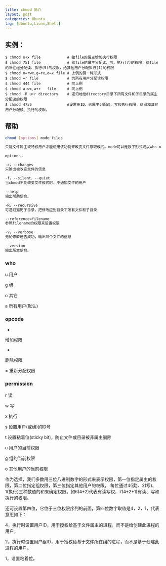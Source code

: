 ```yaml
---
title: chmod 简介
layout: post
categories: Ubuntu
tag: [Ubuntu,Liunx,Shell]
---
```



## 实例：
``` shell
$ chmod u+x file            # 给file的属主增加执行权限
$ chmod 751 file            # 给file的属主分配读、写、执行(7)的权限，给file的所在组分配读、执行(5)的权限，给其他用户分配执行(1)的权限
$ chmod u=rwx,g=rx,o=x file # 上例的另一种形式
$ chmod =r file             # 为所有用户分配读权限
$ chmod 444 file            # 同上例
$ chmod a-wx,a+r   file     # 同上例
$ chmod -R u+r directory    # 递归地给directory目录下所有文件和子目录的属主分配读的权限
$ chmod 4755                #设置用ID，给属主分配读、写和执行权限，给组和其他用户分配读、执行的权限。
```

## 帮助
``` bash
chmod [options] mode files

只能文件属主或特权用户才能使用该功能来改变文件存取模式。mode可以是数字形式或以who opcode permission形式表示。who是可选的，默认是a(所有用户)。只能选择一个opcode(操作码)。可指定多个mode，以逗号分开。

options：

-c，--changes
只输出被改变文件的信息

-f，--silent，--quiet
当chmod不能改变文件模式时，不通知文件的用户

--help
输出帮助信息。

-R，--recursive
可递归遍历子目录，把修改应到目录下所有文件和子目录

--reference=filename
参照filename的权限来设置权限

-v，--verbose
无论修改是否成功，输出每个文件的信息

--version
输出版本信息。
```

### who

u
用户

g
组

o
其它

a
所有用户(默认)

### opcode

+
增加权限

-
删除权限

=
重新分配权限

### permission

r
读

w
写

x
执行

s
设置用户(或组)的ID号

t
设置粘着位(sticky bit)，防止文件或目录被非属主删除

u
用户的当前权限

g
组的当前权限

o
其他用户的当前权限

作为选择，我们多数用三位八进制数字的形式来表示权限，第一位指定属主的权限，第二位指定组权限，第三位指定其他用户的权限，
每位通过4(读)、2(写)、1(执行)三种数值的和来确定权限。如6(4+2)代表有读写权，7(4+2+1)有读、写和执行的权限。

还可设置第四位，它位于三位权限序列的前面，第四位数字取值是4，2，1，代表意思如下：

4，执行时设置用户ID，用于授权给基于文件属主的进程，而不是给创建此进程的用户。

2，执行时设置用户组ID，用于授权给基于文件所在组的进程，而不是基于创建此进程的用户。

1，设置粘着位。
